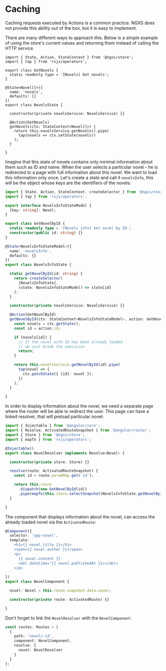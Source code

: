 # Caching
Caching requests executed by Actions is a common practice. NGXS does not
provide this ability out of the box, but it is easy to implement.

There are many different ways to approach this. Below is a simple example of
using the store's current values and returning them instead of calling the HTTP
service.

```TS
import { State, Action, StateContext } from '@ngxs/store';
import { tap } from 'rxjs/operators';

export class GetNovels {
  static readonly type = '[Novels] Get novels';
}

@State<Novel[]>({
  name: 'novels',
  defaults: []
})
export class NovelsState {

  constructor(private novelsService: NovelsService) {}

  @Action(GetNovels)
  getNovels(ctx: StateContext<Novel[]>) {
    return this.novelsService.getNovels().pipe(
      tap(novels => ctx.setState(novels))
    );
  }

}
```

Imagine that this state of novels contains only minimal information about them such as ID and name.
When the user selects a particular novel - he is redirected to a page with full information about this novel.
We want to load this information only once. Let's create a state and call it `novelsInfo`, this will be
the object whose keys are the identifiers of the novels:

```ts
import { State, Action, StateContext, createSelector } from '@ngxs/store';
import { tap } from 'rxjs/operators';

export interface NovelsInfoStateModel {
  [key: string]: Novel;
}

export class GetNovelById {
  static readonly type = '[Novels info] Get novel by ID';
  constructor(public id: string) {}
}

@State<NovelsInfoStateModel>({
  name: 'novelsInfo',
  defaults: {}
})
export class NovelsInfoState {

  static getNovelById(id: string) {
    return createSelector(
      [NovelsInfoState],
      (state: NovelsInfoStateModel) => state[id]
    );
  }

  constructor(private novelsService: NovelsService) {}

  @Action(GetNovelById)
  getNovelById(ctx: StateContext<NovelsInfoStateModel>, action: GetNovelById) {
    const novels = ctx.getState();
    const id = action.id;

    if (novels[id]) {
      // If the novel with ID has been already loaded
      // we just break the execution
      return;
    }

    return this.novelsService.getNovelById(id).pipe(
      tap(novel => {
        ctx.patchState({ [id]: novel });
      })
    );
  }

}
```

In order to display information about the novel, we need a separate page where the router will be able to redirect the user. This page can have a linked resolver, that will preload particular novel:

```ts
import { Injectable } from '@angular/core';
import { Resolve, ActivatedRouteSnapshot } from '@angular/router';
import { Store } from '@ngxs/store';
import { mapTo } from 'rxjs/operators';

@Injectable()
export class NovelResolver implements Resolve<Novel> {

  constructor(private store: Store) {}

  resolve(route: ActivatedRouteSnapshot) {
    const id = route.paramMap.get('id');

    return this.store
      .dispatch(new GetNovelById(id))
      .pipe(mapTo(this.store.selectSnapshot(NovelsInfoState.getNovelById(id))));
  }

}
```

The component that displays information about the novel, can access the already loaded novel via the `ActivatedRoute`:

```ts
@Component({
  selector: 'app-novel',
  template: `
    <h1>{{ novel.title }}</h1>
    <span>{{ novel.author }}</span>
    <p>
      {{ novel.content }}
      <del datetime="{{ novel.publishedAt }}></del>
    </p>
  `
})
export class NovelComponent {

  novel: Novel = this.route.snapshot.data.novel;

  constructor(private route: ActivatedRoute) {}

}
```

Don't forget to link the `NovelResolver` with the `NovelComponent`:

```ts
const routes: Routes = [
  {
    path: 'novel/:id',
    component: NovelComponent,
    resolve: {
      novel: NovelResolver
    }
  }
];
```
